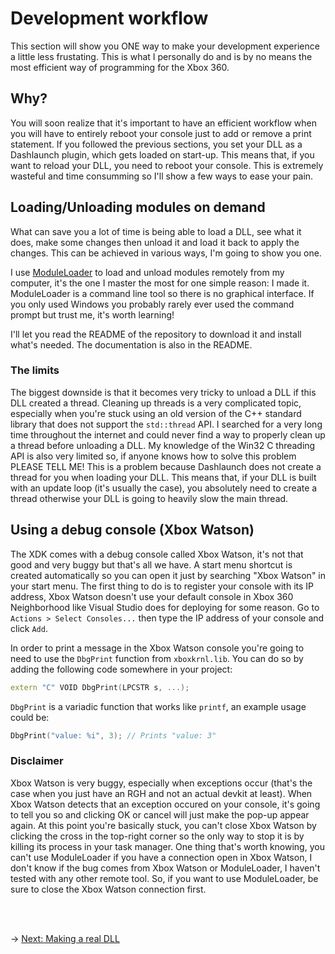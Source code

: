 # Development workflow
This section will show you ONE way to make your development experience a little less frustating. This is what I personally do and is by no means the most efficient way of programming for the Xbox 360.

## Why?
You will soon realize that it's important to have an efficient workflow when you will have to entirely reboot your console just to add or remove a print statement. If you followed the previous sections, you set your DLL as a Dashlaunch plugin, which gets loaded on start-up. This means that, if you want to reload your DLL, you need to reboot your console. This is extremely wasteful and time consumming so I'll show a few ways to ease your pain.

## Loading/Unloading modules on demand
What can save you a lot of time is being able to load a DLL, see what it does, make some changes then unload it and load it back to apply the changes. This can be achieved in various ways, I'm going to show you one.

I use [ModuleLoader](https://github.com/ClementDreptin/ModuleLoader) to load and unload modules remotely from my computer, it's the one I master the most for one simple reason: I made it. ModuleLoader is a command line tool so there is no graphical interface. If you only used Windows you probably rarely ever used the command prompt but trust me, it's worth learning!

I'll let you read the README of the repository to download it and install what's needed. The documentation is also in the README.

### The limits
The biggest downside is that it becomes very tricky to unload a DLL if this DLL created a thread. Cleaning up threads is a very complicated topic, especially when you're stuck using an old version of the C++ standard library that does not support the `std::thread` API. I searched for a very long time throughout the internet and could never find a way to properly clean up a thread before unloading a DLL. My knowledge of the Win32 C threading API is also very limited so, if anyone knows how to solve this problem PLEASE TELL ME!
This is a problem because Dashlaunch does not create a thread for you when loading your DLL. This means that, if your DLL is built with an update loop (it's usually the case), you absolutely need to create a thread otherwise your DLL is going to heavily slow the main thread.

## Using a debug console (Xbox Watson)
The XDK comes with a debug console called Xbox Watson, it's not that good and very buggy but that's all we have. A start menu shortcut is created automatically so you can open it just by searching "Xbox Watson" in your start menu. The first thing to do is to register your console with its IP address, Xbox Watson doesn't use your default console in Xbox 360 Neighborhood like Visual Studio does for deploying for some reason. Go to `Actions > Select Consoles...` then type the IP address of your console and click `Add`.

In order to print a message in the Xbox Watson console you're going to need to use the `DbgPrint` function from `xboxkrnl.lib`. You can do so by adding the following code somewhere in your project:
```C++
extern "C" VOID DbgPrint(LPCSTR s, ...);
```
`DbgPrint` is a variadic function that works like `printf`, an example usage could be:
```C++
DbgPrint("value: %i", 3); // Prints "value: 3"
```

### Disclaimer
Xbox Watson is very buggy, especially when exceptions occur (that's the case when you just have an RGH and not an actual devkit at least). When Xbox Watson detects that an exception occured on your console, it's going to tell you so and clicking OK or cancel will just make the pop-up appear again. At this point you're basically stuck, you can't close Xbox Watson by clicking the cross in the top-right corner so the only way to stop it is by killing its process in your task manager.
One thing that's worth knowing, you can't use ModuleLoader if you have a connection open in Xbox Watson, I don't know if the bug comes from Xbox Watson or ModuleLoader, I haven't tested with any other remote tool. So, if you want to use ModuleLoader, be sure to close the Xbox Watson connection first.

<br/><br/>

&rarr; [Next: Making a real DLL](../DLL/making-dll.md)
